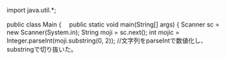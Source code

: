 import java.util.*;

public class Main {　
    public static void main(String[] args) {
        Scanner sc = new Scanner(System.in);
            String moji = sc.next();
            int mojic = Integer.parseInt(moji.substring(0, 2));   //文字列をparseIntで数値化し、substringで切り抜いた。　　
